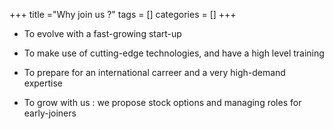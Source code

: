 +++
title ="Why join us ?"
tags = []
categories = []
+++
- To evolve with a fast-growing start-up

- To make use of cutting-edge technologies, and have a high level training

- To prepare for an international carreer and a very high-demand expertise

- To grow with us : we propose stock options and managing roles for early-joiners